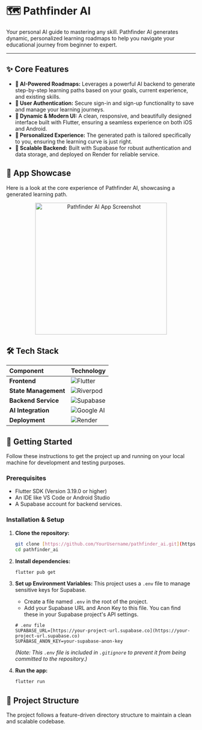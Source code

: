 # 🗺️ Pathfinder AI


Your personal AI guide to mastering any skill. Pathfinder AI generates dynamic, personalized learning roadmaps to help you navigate your educational journey from beginner to expert.

---

## ✨ Core Features

* **🤖 AI-Powered Roadmaps:** Leverages a powerful AI backend to generate step-by-step learning paths based on your goals, current experience, and existing skills.
* **👤 User Authentication:** Secure sign-in and sign-up functionality to save and manage your learning journeys.
* **🎨 Dynamic & Modern UI:** A clean, responsive, and beautifully designed interface built with Flutter, ensuring a seamless experience on both iOS and Android.
* **📝 Personalized Experience:** The generated path is tailored specifically to you, ensuring the learning curve is just right.
* **🚀 Scalable Backend:** Built with Supabase for robust authentication and data storage, and deployed on Render for reliable service.

## 📱 App Showcase

Here is a look at the core experience of Pathfinder AI, showcasing a generated learning path.

<p align="center">
  <img src="https://raw.githubusercontent.com/YourUsername/pathfinder_ai/main/screenshots/showcase.png" alt="Pathfinder AI App Screenshot" width="350"/>
</p>

## 🛠️ Tech Stack

| Component          | Technology                                                                                                                              |
| :----------------- | :-------------------------------------------------------------------------------------------------------------------------------------- |
| **Frontend** | ![Flutter](https://img.shields.io/badge/Flutter-02569B?style=for-the-badge&logo=flutter&logoColor=white)                                    |
| **State Management** | ![Riverpod](https://img.shields.io/badge/Riverpod-2.5.1-blue?style=for-the-badge)                                                       |
| **Backend Service** | ![Supabase](https://img.shields.io/badge/Supabase-36AD6A?style=for-the-badge&logo=supabase&logoColor=white)                               |
| **AI Integration** | ![Google AI](https://img.shields.io/badge/Google_AI-4285F4?style=for-the-badge&logo=google&logoColor=white)                                |
| **Deployment** | ![Render](https://img.shields.io/badge/Render-46E3B7?style=for-the-badge&logo=render&logoColor=white)                                      |

## 🚀 Getting Started

Follow these instructions to get the project up and running on your local machine for development and testing purposes.

### Prerequisites

* Flutter SDK (Version 3.19.0 or higher)
* An IDE like VS Code or Android Studio
* A Supabase account for backend services.

### Installation & Setup

1.  **Clone the repository:**
    ```sh
    git clone [https://github.com/YourUsername/pathfinder_ai.git](https://github.com/YourUsername/pathfinder_ai.git)
    cd pathfinder_ai
    ```

2.  **Install dependencies:**
    ```sh
    flutter pub get
    ```

3.  **Set up Environment Variables:**
    This project uses a `.env` file to manage sensitive keys for Supabase.
    * Create a file named `.env` in the root of the project.
    * Add your Supabase URL and Anon Key to this file. You can find these in your Supabase project's API settings.

    ```
    # .env file
    SUPABASE_URL=[https://your-project-url.supabase.co](https://your-project-url.supabase.co)
    SUPABASE_ANON_KEY=your-supabase-anon-key
    ```
    *(Note: This `.env` file is included in `.gitignore` to prevent it from being committed to the repository.)*

4.  **Run the app:**
    ```sh
    flutter run
    ```

## 📂 Project Structure

The project follows a feature-driven directory structure to maintain a clean and scalable codebase.